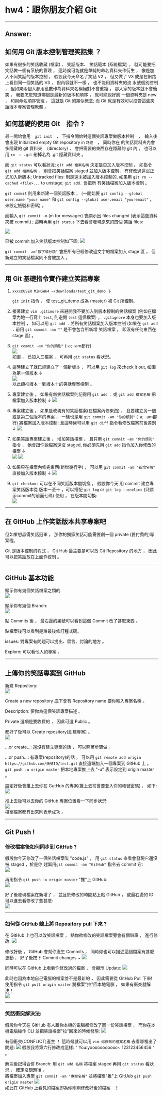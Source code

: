 # hw4：跟你朋友介紹 Git

--------------------------------------------------------------------------------------------------------------------------------

## Answer:

## 如何用 Git 版本控制管理笑話集 ？

如果有很多的笑話收藏 (檔案) 、 笑話版本、 笑話範本  (系統檔案) ， 就可能要把笑話做一個有系統的管理 ， 這時候可能就是單純的命名資料夾作衍生 ， 
像是加入不同笑話的版本控制 ， 假設我今天命名了笑話 V2 ， 但又做了 V3 或是在網路上看到同一個笑話的 V3 ， 但內容就不一樣 ， 也不能用資料夾的流
水號個別控制 ， 但如果兩個人都用亂數作為資料夾名稱絕對不會重複 ， 那大家的版本就不會衝突 ， 我要怎麼知道哪個是最新的版本和順序 ， 就可能說好創
一個資料夾是 new ， 和用命名順序管理 ， 這就是 Git 的類似概念; 而 Git 就是有效可以控管這些笑話版本專案管理軟體 。

## 如何基礎的使用 Git　指令 ?

最一開始會用　`git init`　， 下指令開始對這個笑話專案做版本控制　，　輸入後會出現 Initialized empty Git repository in `路徑`　， 同時你在
的笑話資料夾內會多隱藏的 git 資料夾　（directory) ， 會把需要的東西存在隱藏的 git 內 ， 也可以用 `rm -r .git` 刪掉名為 .git 隱藏資料夾 。

而 `git status` 可以看狀況; `git add 檔案名稱` 決定是否加入版本控制 ， 如指令 `git add 檔案名稱` ， 則會把笑話檔案 staged 並加入版本控制， 
有修改過還沒正式加入新版本; Untracked files: 則是還未被加入版本控制的, 如果用 `git rm --cached <file>...` to unstage; `git add.` 會把所
有笑話檔案加入版本控制 。

`git commit` 則用來新建一個笑話版本 ， (一開始要 `git config --global user.name "your name"`  和 
`git config --global user.email "youremail"` ， 來設定帳號和密碼) 。

而輸入 `git commit -m` (m for messager) 會顯示出 files changed (表示這些資料夾被 commit) ; 這時再用 `git status` 下去看會發現原來的四個
笑話 files:

![](https://i.imgur.com/ZcBpFGO.png)

已被 commit 加入笑話版本控制如下圖:
![](https://i.imgur.com/YBuWFbw.png)

`git commit -am"數字或分類"` 會把所有已經修改過文字的檔案加入 stage 區 ， 但新建立的笑話檔案則不會被加入 。

--------------------------------------------------------------------------------------------------------------------------------

## 用 Git 基礎指令實作建立笑話專案

1.     xxxx@USER MINGW64 ~/downloads/test_git_demo 下 
     `git init` 指令 ， 使 test_git_demo 成為 (master) 被 Git 所控制。

2. 接著建立 `vim .gitinore` 來避開我不要加入到版本控制的笑話檔案 (例如在檔案內地一行寫上 `test`, 則避開 `test` 這個檔案) ， `.gitignore` 
本身也要加入版本控制 ， 如可以用  `git add .` 將所有笑話檔案加入版本控制 (如果在 `git add .` 前用 `git commit -am ""` 是不會包含所新增
笑話檔案 ， 即沒有任何東西在 stage 區) 。

3. `git commit -am "你的類別"` (-a; -am都行)  
![](https://i.imgur.com/yoYwcC4.png)  
如圖 ， 已加入三檔案 ， 可再用 `git status` 看狀況。

4. 這時建立了就已經建立了一個新版本 ， 可以用 `git log` 來check it out, 如圖為第一個版本 ↓    
![](https://i.imgur.com/BqMtbed.png)  
以此類推版本一到版本十的笑話專案控制 。  

5. 專案建立後 ， 如果有新笑話檔案則記得用 `git add .` 或 `git add 檔案名稱` 把檔案加入版本控制 ↓
![](https://i.imgur.com/xVsXTPF.png)

6. 專案建立後 ， 如果是改現有的笑話檔案(在檔案內修東西) ， 且要建立另一個或是第二個版本的專案 ， 一樣也是用 `git commit -am "你的類別"` 
(-a; -am都行) 將檔案加入版本控制; 且這時候可以用 `git diff` 指令看修改檔案前後差別 ↓
![](https://i.imgur.com/cYiKOPM.png)

7. 如果笑話專案建立後 ， 增加笑話檔案 ， 且只用 `git commit -am "你的類別"` 指令 ， 他會跟你說檔案還沒 staged, 你必須先用 `git add` 
指令加入你修改的檔案 ↓   
![](https://i.imgur.com/wgl4ySt.png)
![](https://i.imgur.com/q5UkRzS.png)

8. 如果只在檔案內修完東西(新增幾行字) ， 可以用 `git commit -am "新增名稱"` 直接加入版本控制 ↓
![](https://i.imgur.com/E2R5eCH.png)

9.  `git checkout` 可以在不同笑話版本間切換 ， 假設你今天 用 commit 建立專案笑話版本從 版本一至十 ，可以搭配
`git log` or `git log --oneline` (只顯示commit的前面七碼) 使用 ， 在版本間切換:  
![](https://i.imgur.com/eBJGKgW.png)

--------------------------------------------------------------------------------------------------------------------------------

## 在 GitHub 上作笑話版本共享專案吧
但如果想贏得笑話冠軍 ， 那你的獨家笑話可能需要創一個 private (要付費的)專案喔。

Git 是版本控制的程式 ， Git Hub 最主要是可以放 Git Repository 的地方 ， 因此可以把笑話放在上面作控制 。

--------------------------------------------------------------------------------------------------------------------------------

## GitHub 基本功能
顯示你有幾個笑話檔案之類的:  
![](https://i.imgur.com/9SgyBbx.png)  

顯示你有幾個 Branch:  
![](https://i.imgur.com/iYdfLu2.png)  

點 Commits 後 ， 最右邊的編號可以看到這個 Commit 改了甚麼東西 。

點檔案後可以看到是誰最後修訂程式碼。

issues: 對專案有問題可以提出、留言、討論的地方 。

Explore: 可以看他人的專案 。

--------------------------------------------------------------------------------------------------------------------------------

## 上傳你的笑話專案到 GitHub
新建 Repository:  
![](https://i.imgur.com/nySwSgM.png)

Create a new repository 底下會有 Repository name 要你輸入專案名稱 。  

Description: 要你為這個笑話專案描述 。  

Private 選項是要收費的 ， 因此可選 Public 。  

都好了後可以 Create repository(創建專案) 。  
![](https://i.imgur.com/DwpXjdQ.png)

...or create...: 還沒有建立專案的話 ， 可以照著步驟做 。  

...or push...: 有專案(repository)的話 ， 可以用  `git remote add origin https://github.com/帳號ID/test.git` 直接遠端加入一個專案到
GitHub 上 。  
 `git push -u origin master` 把本地專案推上去 "-u" 表示設定到 origin master 。  
 
 設定好後會推上去你在 GutHub 的專案(推上去前會要登入你的帳號密碼) ， 如下:  
 ![](https://i.imgur.com/FczTISi.png)
 
 推上去後可以去你的 GitHub 專案位置看一下同步狀況:  
 ![](https://i.imgur.com/1HKKRml.png)  
檔案檔案都有出來則表示成功 。

--------------------------------------------------------------------------------------------------------------------------------

## Git Push !
### 修改檔案後如何同步到 GitHub ?
假設你今天修改了一個笑話檔案叫 "code.js" ， 用 `git status` 查看會發現它還沒被 staged ，於是你 趕緊用`git commit -am "GitHub"` 指令去
commit 它:    
![](https://i.imgur.com/GKSCbca.png)

再用指令 `git push -u origin master` "推"上 GitHub:  
![](https://i.imgur.com/WjfQaHC.png)

好了後發現檔案在新增了 ， 並且於修改的時間點上點 GitHub ， 或最右邊的 ID 可以進去看修改了些甚麼:  
![](https://i.imgur.com/VUSPNRj.png)

--------------------------------------------------------------------------------------------------------------------------------

### 如何從 GitHub 線上將 Repository pull 下來 ?
在 GitHub 上也可以改笑話檔案 ， 點你欲修改的笑話檔案旁會有個鉛筆 ， 進行修改:
![](https://i.imgur.com/JctMv7L.png)

修改好後 ， GitHub 會幫你產生 Commits ， 同時你也可以描述這個檔案有甚麼更動 ， 好了後按下 Commit changes ~
![](https://i.imgur.com/VToULwh.png)

同時可以在 GitHub 上看到你修改過的檔案 ， 會顯示 Update:
![](https://i.imgur.com/KqjTPPa.png)

此時也因為本地自己電腦的檔案並不是最新的 ， 因此需要從 GitHub Pull 下來!  
使用指令 `git pull origin master` 將檔案"拉"回本地電腦 ， 如果有衝突就解決！  
![](https://i.imgur.com/8iHBzdX.png)

--------------------------------------------------------------------------------------------------------------------------------

### 笑話衝突解決法:
假設你今天在 GitHub 有人跟你本機的電腦都修改了同一份笑話檔案 ， 而你在本機電腦操作 CLI 並把笑話檔案"拉"回來的時候發現:
![](https://i.imgur.com/ztbmNgB.png)

有個衝突(CONFLICT)產生 ！ 這時候就可以用 `vim 你修改的檔案名稱` 去看哪裡出了問題:
![](https://i.imgur.com/TH7Aqtl.png)
假設我將第六行修改成這樣: " You:yooooooooooo~ 123123456456 " 。

解決後記得合併 Branch: 用 `git add 名稱` 將檔案 staged 再用 `git status` 看狀況 ， 確定沒問題後 ，   
將檔案加入專案 `git commit -am "專案名稱"` 並將檔案"推"上 GitUub `git push origin master`
![](https://i.imgur.com/NaZL9TK.png)  
如此在 GitHub 上看見的檔案即為你剛剛修改好後的檔案　！